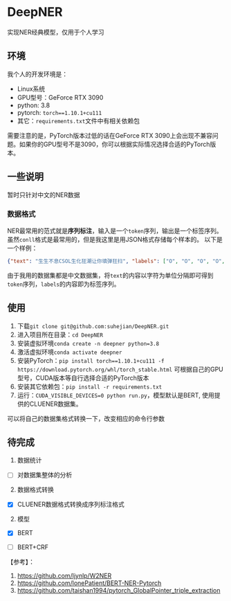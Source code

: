 # DeepNER

实现NER经典模型，仅用于个人学习

## 环境

我个人的开发环境是：
- Linux系统
- GPU型号：GeForce RTX 3090
- python: 3.8
- pytorch: `torch==1.10.1+cu111` 
- 其它：`requirements.txt`文件中有相关依赖包

需要注意的是，PyTorch版本过低的话在GeForce RTX 3090上会出现不兼容问题。如果你的GPU型号不是3090，你可以根据实际情况选择合适的PyTorch版本。

## 一些说明

暂时只针对中文的NER数据

### 数据格式

NER最常用的范式就是**序列标注**，输入是一个`token`序列，输出是一个标签序列。虽然`conll`格式是最常用的，但是我这里是用JSON格式存储每个样本的。
以下是一个样例：

``` json
{"text": "生生不息CSOL生化狂潮让你填弹狂扫", "labels": ["O", "O", "O", "O", "B-game", "I-game", "I-game", "I-game", "O", "O", "O", "O", "O", "O", "O", "O", "O", "O"]}
```

由于我用的数据集都是中文数据集，将`text`的内容以字符为单位分隔即可得到`token`序列，`labels`的内容即为标签序列。

## 使用

1. 下载`git clone git@github.com:suhejian/DeepNER.git`
2. 进入项目所在目录：`cd DeepNER`
3. 安装虚拟环境`conda create -n deepner python=3.8`
4. 激活虚拟环境`conda activate deepner`
5. 安装PyTorch：`pip install torch==1.10.1+cu111 -f https://download.pytorch.org/whl/torch_stable.html`
    可根据自己的GPU型号，CUDA版本等自行选择合适的PyTorch版本
6. 安装其它依赖包：`pip install -r requirements.txt`
7. 运行：`CUDA_VISIBLE_DEVICES=0 python run.py`，模型默认是BERT, 使用提供的CLUENER数据集。

可以将自己的数据集格式转换一下，改变相应的命令行参数

## 待完成
1. 数据统计
 - [ ] 对数据集整体的分析
2. 数据格式转换
 - [x] CLUENER数据格式转换成序列标注格式
2. 模型
 - [x] BERT
 - [ ] BERT+CRF


【参考】：
1. https://github.com/ljynlp/W2NER
2. https://github.com/lonePatient/BERT-NER-Pytorch
3. https://github.com/taishan1994/pytorch_GlobalPointer_triple_extraction